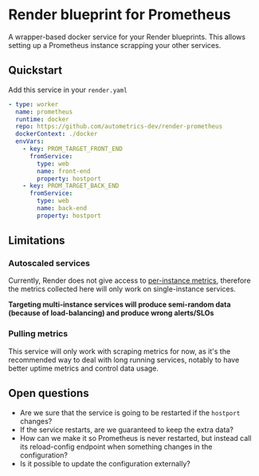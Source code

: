 # Render blueprint for Prometheus

A wrapper-based docker service for your Render blueprints. This allows setting
up a Prometheus instance scrapping your other services.

## Quickstart

Add this service in your `render.yaml`

```yaml
- type: worker
  name: prometheus
  runtime: docker
  repo: https://github.com/autometrics-dev/render-prometheus
  dockerContext: ./docker
  envVars:
    - key: PROM_TARGET_FRONT_END
      fromService:
        type: web
        name: front-end
        property: hostport
    - key: PROM_TARGET_BACK_END
      fromService:
        type: web
        name: back-end
        property: hostport
```

## Limitations

### Autoscaled services

Currently, Render does not give access to [per-instance
metrics](https://feedback.render.com/features/p/per-instance-metrics-for-multi-instance-services),
therefore the metrics collected here will only work on single-instance
services.

**Targeting multi-instance services will produce semi-random data (because of load-balancing) and produce wrong alerts/SLOs**

### Pulling metrics

This service will only work with scraping metrics for now, as it's the
recommended way to deal with long running services, notably to have
better uptime metrics and control data usage.

## Open questions

- Are we sure that the service is going to be restarted if the `hostport` changes?
- If the service restarts, are we guaranteed to keep the extra data?
- How can we make it so Prometheus is never restarted, but instead call its
  reload-config endpoint when something changes in the configuration?
- Is it possible to update the configuration externally?
